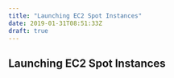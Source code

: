 ```yaml
---
title: "Launching EC2 Spot Instances"
date: 2019-01-31T08:51:33Z
draft: true
---
```


## Launching EC2 Spot Instances

